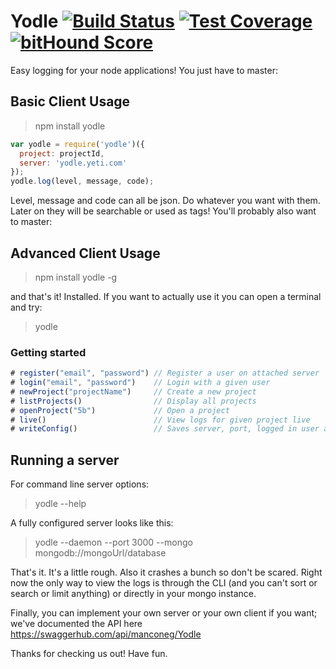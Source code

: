 # Yodle [![Build Status](https://travis-ci.org/shovelandsandbox/yodle.svg)](https://travis-ci.org/shovelandsandbox/yodle) [![Test Coverage](https://codeclimate.com/github/shovelandsandbox/yodle/badges/coverage.svg)](https://codeclimate.com/github/shovelandsandbox/yodle/coverage) [![bitHound Score](https://www.bithound.io/github/shovelandsandbox/yodle/badges/score.svg)](https://www.bithound.io/github/shovelandsandbox/yodle)

Easy logging for your node applications! You just have to master:

## Basic Client Usage

> npm install yodle

```javascript
var yodle = require('yodle')({
  project: projectId,
  server: 'yodle.yeti.com'
});
yodle.log(level, message, code);
```

Level, message and code can all be json. Do whatever you want with them. Later on they will be searchable or used as tags! You'll probably also want to master:

## Advanced Client Usage

> npm install yodle -g

and that's it! Installed. If you want to actually use it you can open a terminal and try:

> yodle

### Getting started
```javascript
# register("email", "password") // Register a user on attached server
# login("email", "password")    // Login with a given user
# newProject("projectName")     // Create a new project
# listProjects()                // Display all projects
# openProject("5b")             // Open a project
# live()                        // View logs for given project live
# writeConfig()                 // Saves server, port, logged in user and selected project
```

## Running a server

For command line server options:
> yodle --help

A fully configured server looks like this:
> yodle --daemon --port 3000 --mongo mongodb://mongoUrl/database

That's it. It's a little rough. Also it crashes a bunch so don't be scared. Right now the only way to view the logs is through the CLI (and you can't sort or search or limit anything) or directly in your mongo instance.

Finally, you can implement your own server or your own client if you want; we've documented the API here https://swaggerhub.com/api/manconeg/Yodle

Thanks for checking us out! Have fun.
